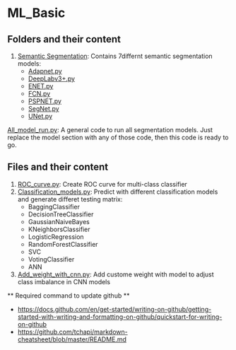 # ML_Basic #
## Folders and their content ##
1. [Semantic Segmentation](https://github.com/awal-ahmed/Machine-Learning-Basic/tree/main/Semantic%20Segmentation): Contains 7differnt semantic segmentation models:
    * [Adapnet.py](https://github.com/awal-ahmed/Machine-Learning-Basic/blob/main/Semantic%20Segmentation/Adapnet.py)
    * [DeepLabv3+.py](https://github.com/awal-ahmed/Machine-Learning-Basic/blob/main/Semantic%20Segmentation/DeepLabv3%2B.py)
    * [ENET.py](https://github.com/awal-ahmed/Machine-Learning-Basic/blob/main/Semantic%20Segmentation/ENET.py)
    * [FCN.py](https://github.com/awal-ahmed/Machine-Learning-Basic/blob/main/Semantic%20Segmentation/FCN.py)
    * [PSPNET.py](https://github.com/awal-ahmed/Machine-Learning-Basic/blob/main/Semantic%20Segmentation/PSPNET.py)
    * [SegNet.py](https://github.com/awal-ahmed/Machine-Learning-Basic/blob/main/Semantic%20Segmentation/segnet%20another.py)
    * [UNet.py](https://github.com/awal-ahmed/Machine-Learning-Basic/blob/main/Semantic%20Segmentation/unet.py)

[All_model_run.py](https://github.com/awal-ahmed/Machine-Learning-Basic/blob/main/Semantic%20Segmentation/All_model_run.py): A general code to run all segmentation models. Just replace the model section with any of those code, then this code is ready to go.
## Files and their content ##
1. [ROC_curve.py](https://github.com/awal-ahmed/ML_Basic/blob/main/ROC_curve.py): Create ROC curve for multi-class classifier
2. [Classification_models.py](https://github.com/awal-ahmed/Machine-Learning-Basic/blob/main/Classification_models.py): Predict with different classification models and generate differet testing matrix:
   * BaggingClassifier
   * DecisionTreeClassifier
   * GaussianNaiveBayes
   * KNeighborsClassifier
   * LogisticRegression
   * RandomForestClassifier
   * SVC
   * VotingClassifier
   * ANN
3. [Add_weight_with_cnn.py](https://github.com/awal-ahmed/Machine-Learning-Basic/blob/main/Add_weight_with_cnn.py): Add custome weight with model to adjust class imbalance in CNN models


** Required command to update github **
* https://docs.github.com/en/get-started/writing-on-github/getting-started-with-writing-and-formatting-on-github/quickstart-for-writing-on-github
* https://github.com/tchapi/markdown-cheatsheet/blob/master/README.md
